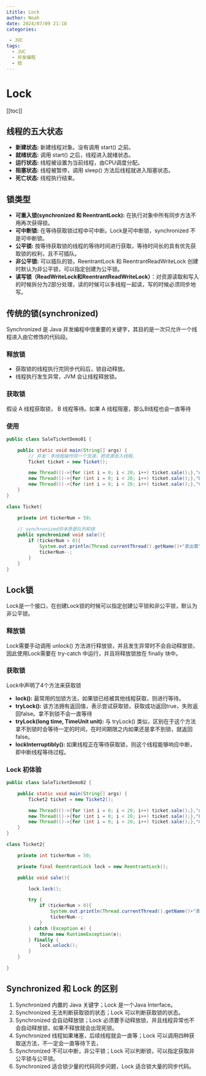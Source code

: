 ```yaml
---
Ltitle: Lock
author: Noah
date: 2024/07/09 21:18
categories: 

 - JUC
tags:
  - JUC
  - 并发编程
  - 锁
---
```

# Lock

[[toc]]



## 线程的五大状态

- **新建状态:** 新建线程对象。没有调用 start() 之前。
- **就绪状态:** 调用 start() 之后，线程进入就绪状态。
- **运行状态:** 线程被设置为当前线程，由CPU调度分配。
- **阻塞状态:** 线程被暂停，调用 sleep() 方法后线程就进入阻塞状态。
- **死亡状态:** 线程执行结束。

## 锁类型

- **可重入锁(synchronized 和 ReentrantLock):** 在执行对象中所有同步方法不用再次获得锁。
- **可中断锁:** 在等待获取锁过程中可中断。Lock是可中断锁，synchronized 不是可中断锁。
- **公平锁:** 按等待获取锁的线程的等待时间进行获取，等待时间长的具有优先获取锁的权利，且不可插队。
- **非公平锁:** 可以插队的锁，ReentrantLock 和 ReentrantReadWriteLock 创建时默认为非公平锁，可以指定创建为公平锁。
- **读写锁（ReadWriteLock和ReentrantReadWriteLock）**：对资源读取和写入的时候拆分为2部分处理，读的时候可以多线程一起读，写的时候必须同步地写。

## 传统的锁(synchronized)

Synchronized 是 Java 并发编程中很重要的关键字，其目的是一次只允许一个线程进入由它修饰的代码段。

### 释放锁

- 获取锁的线程执行完同步代码后，锁自动释放。
- 线程执行发生异常，JVM 会让线程释放锁。

### 获取锁

假设 A 线程获取锁， B 线程等待。如果 A 线程阻塞，那么B线程也会一直等待

### 使用

```java
public class SaleTicketDemo01 {

    public static void main(String[] args) {
        // 并发：多线程操作同一个资源，把资源丢入线程。
        Ticket ticket = new Ticket();

        new Thread(()->{for (int i = 0; i < 20; i++) ticket.sale();},"A").start();
        new Thread(()->{for (int i = 0; i < 20; i++) ticket.sale();},"B").start();
        new Thread(()->{for (int i = 0; i < 20; i++) ticket.sale();},"C").start();
    }
}

class Ticket{

    private int tickerNum = 50;
	
    // synchronized的本质是队列和锁
    public synchronized void sale(){
        if (tickerNum > 0){
            System.out.println(Thread.currentThread().getName()+"卖出第"+tickerNum+"张票");
            tickerNum--;
        }
    }
}
```

## Lock锁

Lock是一个接口，在创建Lock锁的时候可以指定创建公平锁和非公平锁，默认为非公平锁。

### 释放锁

Lock需要手动调用 unlock() 方法进行释放锁，并且发生异常时不会自动释放锁，因此使用Lock需要在 try-catch 中运行，并且将释放锁放在 finally 块中。

### 获取锁

Lock中声明了4个方法来获取锁

- **lock():** 最常用的加锁方法，如果锁已经被其他线程获取，则进行等待。
- **tryLock():** 该方法拥有返回值，表示尝试获取锁，获取成功返回true，失败返回false。拿不到锁不会一直等待
- **tryLock(long time, TimeUnit unit):** 与 tryLock() 类似，区别在于这个方法拿不到锁时会等待一定的时间，在时间期限之内如果还是拿不到锁，就返回false。
- **lockInterruptibly():** 如果线程正在等待获取锁，则这个线程能够响应中断，即中断线程等待过程。

### Lock 初体验

```java
public class SaleTicketDemo02 {

    public static void main(String[] args) {
        Ticket2 ticket = new Ticket2();

        new Thread(()->{for (int i = 0; i < 20; i++) ticket.sale();},"A").start();
        new Thread(()->{for (int i = 0; i < 20; i++) ticket.sale();},"B").start();
        new Thread(()->{for (int i = 0; i < 20; i++) ticket.sale();},"C").start();
    }
}

class Ticket2{

    private int tickerNum = 50;

    private final ReentrantLock lock = new ReentrantLock();

    public void sale(){

        lock.lock();

        try {
            if (tickerNum > 0){
                System.out.println(Thread.currentThread().getName()+"卖出第"+tickerNum+"张票");
                tickerNum--;
            }
        } catch (Exception e) {
            throw new RuntimeException(e);
        } finally {
            lock.unlock();
        }
    }

}
```

## Synchronized 和 Lock 的区别

1. Synchronized 内置的 Java 关键字；Lock 是一个Java Interface。
2. Synchronized 无法判断获取锁的状态；Lock 可以判断获取锁的状态。
3. Synchronized 会自动释放锁；Lock 必须要手动释放锁，并且线程异常也不会自动释放锁，如果不释放就会出现死锁。
4. Synchronized 线程如果堵塞，后续线程就会一直等；Lock 可以调用四种获取送方法，不一定会一直等待下去，
5. Synchronized 不可以中断，非公平锁；Lock 可以判断锁，可以指定获取非公平锁与公平锁。
6. Synchronized 适合锁少量的代码同步问题，Lock 适合锁大量的同步代码。